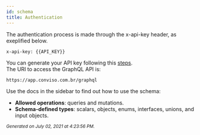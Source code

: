 ```yaml
---
id: schema
title: Authentication
---
```


The authentication process is made through the x-api-key header, as exeplified below.
```console 
x-api-key: {{API_KEY}}
``` 
You can generate your API key following this [steps](https://help.convisoappsec.com/pt-BR/articles/4428685-api-key).  
The URI to access the GraphQL API is:
```console
https://app.conviso.com.br/graphql
```

Use the docs in the sidebar to find out how to use the schema:
- **Allowed operations**: queries and mutations.
- **Schema-defined types**: scalars, objects, enums, interfaces, unions, and input objects.

<small><i>Generated on July 02, 2021 at 4:23:56 PM.</i></small>
